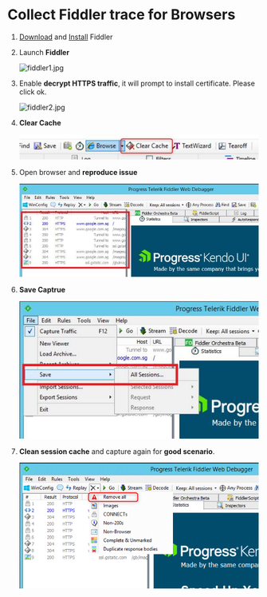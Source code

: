 # Collect Fiddler trace for Browsers

1. [Download](https://www.telerik.com/download/fiddler) and [Install](https://docs.telerik.com/fiddler/Configure-Fiddler/Tasks/InstallFiddler) Fiddler

1. Launch **Fiddler**

    ![fiddler1.jpg](../Images/fiddler1.jpg)

1. Enable **decrypt HTTPS traffic**, it will prompt to install certificate. Please click ok.

    ![fiddler2.jpg](../Images/fiddler2.jpg)

1. **Clear Cache**

    ![fiddler3.jpg](../Images/fiddler3.jpg)

1. Open browser and **reproduce issue**

    ![fiddler4.jpg](../Images/fiddler4.jpg)

1. **Save Captrue**

    ![fiddler5.jpg](../Images/fiddler5.jpg)

1. **Clean session cache** and capture again for **good scenario**.

    ![fiddler6.gif](../Images/fiddler6.gif)